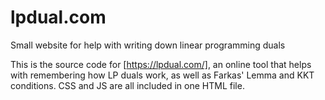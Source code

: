 # lpdual.com
Small website for help with writing down linear programming duals

This is the source code for [https://lpdual.com/], an online tool that helps with remembering how LP duals work, as well as Farkas' Lemma and KKT conditions. CSS and JS are all included in one HTML file.
